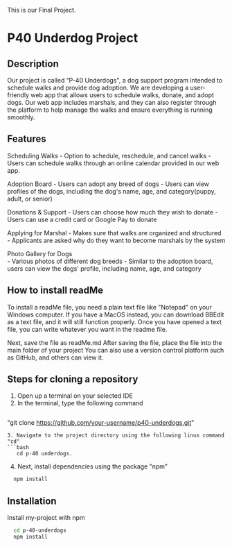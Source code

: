This is our Final Project.
# P40 Underdog Project 

## Description
Our project is called “P-40 Underdogs", a dog support program intended to schedule walks and provide dog adoption. 
We are developing a user-friendly web app that allows users to schedule walks, donate, and adopt dogs. 
Our web app includes marshals, and they can also register through the platform to help manage the walks and ensure everything is running smoothly.

## Features
Scheduling Walks 
	- Option to schedule, reschedule, and cancel walks
	- Users can schedule walks through an online calendar provided in our web app.
	 
Adoption Board
	- Users can adopt any breed of dogs
	- Users can view profiles of the dogs, including the dog's name, age, and category(puppy, adult, or senior)
	
Donations & Support
	- Users can choose how much they wish to donate 
	- Users can use a credit card or Google Pay to donate 
	
Applying for Marshal
	- Makes sure that walks are organized and structured 
	- Applicants are asked why do they want to become marshals by the system
	
Photo Gallery for Dogs  
	- Various photos of different dog breeds 
	- Similar to the adoption board, users can view the dogs' profile, including name, age, and category
 

## How to install readMe
To install a readMe file, you need a plain text file like "Notepad" on your Windows computer.
If you have a MacOS instead, you can download BBEdit as a text file, and it will still function properly.
Once you have opened a text file, you can write whatever you want in the readme file.

Next, save the file as readMe.md
After saving the file, place the file into the main folder of your project
You can also use a version control platform such as GitHub, and others can view it.


## Steps for cloning a repository 
1. Open up a terminal on your selected IDE
2. In the terminal, type the following command
   ```bash
  "git clone https://github.com/your-username/p40-underdogs.git"
```
3. Navigate to the project directory using the following linux command "cd"
```bash
   cd p-40 underdogs.
```
4. Next, install dependencies using the package "npm"
 ```bash
   npm install
```

## Installation
Install my-project with npm
```bash
  cd p-40-underdogs
  npm install
```

